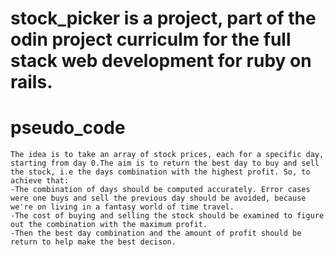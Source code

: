 # stock_picker is a project, part of the odin project curriculm for the full stack web development for ruby on rails.

# pseudo_code
    The idea is to take an array of stock prices, each for a specific day, starting from day 0.The aim is to return the best day to buy and sell the stock, i.e the days combination with the highest profit. So, to achieve that:
    -The combination of days should be computed accurately. Error cases were one buys and sell the previous day should be avoided, because we're on living in a fantasy world of time travel.
    -The cost of buying and selling the stock should be examined to figure out the combination with the maximum profit.
    -Then the best day combination and the amount of profit should be return to help make the best decison.